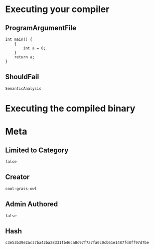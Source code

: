 # Executing your compiler

## ProgramArgumentFile

```
int main() {
    {
        int a = 0;
    }
    return a;
}
```

## ShouldFail

```
SemanticAnalysis
```

# Executing the compiled binary

# Meta

## Limited to Category

```
false
```

## Creator

```
cool-grass-owl
```

## Admin Authored

```
false
```

## Hash

```
c3e53b39e2ac37ba42ba28331fb46ca8c97f7a7fa0c0cb61e1487fd8ff97d7be
```
